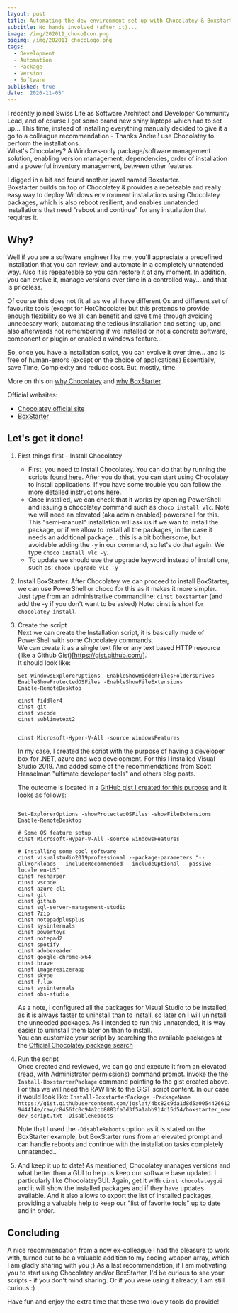 ```yaml
---
layout: post
title: Automating the dev environment set-up with Chocolatey & Boxstarter
subtitle: No hands involved (after it)...
image: /img/202011_chocoIcon.png
bigimg: /img/202011_chocoLogo.png
tags:
  - Development
  - Automation
  - Package
  - Version
  - Software 
published: true
date: '2020-11-05'
---
```

I recently joined Swiss Life as Software Architect and Developer Community Lead, and of course I got some brand new shiny laptops which had to set up... 
This time, instead of installing everything manually decided to give it a go to a colleague recommendation - Thanks Andrei! use Chocolatey to perform the installations.   
What's Chocolatey? A Windows-only package/software management solution, enabling version management, dependencies, order of installation and a powerful inventory management, between other features.   

I digged in a bit and found another jewel named Boxstarter.   
Boxstarter builds on top of Chocolatey & provides a repeteable and really easy way to deploy Windows environment installations using Chocolatey packages, which is also reboot resilient, and enables unnatended installations that need "reboot and continue" for any installation that requires it.   
   

## Why?   
Well if you are a software engineer like me, you'll appreciate a predefined installation that you can review, and automate in a completely unnatended way. Also it is repeateable so you  can restore it at any moment. In addition, you can evolve it, manage versions over time in a controlled way... and that is priceless.   

Of course this does not fit all as we all have different Os and different set of favourite tools (except for HotChocolate) but this pretends to provide enough flexibility so we all can benefit and  save time through avoiding unnecesary work, automating the tedious installation and setting-up, and also afterwards not remembering if we installed or not a concrete software, component or plugin or enabled a windows feature...   

So, once you have a installation script, you can evolve it over time... and is free of human-errors (except on the choice of applications)
Essentially, save Time, Complexity and reduce cost. But, mostly, time.   

More on this on [why Chocolatey](https://chocolatey.org/why-chocolatey) and [why BoxStarter](https://boxstarter.org/WhyBoxstarter).      
   
Official websites:
- [Chocolatey official site](https://chocolatey.org/)  
- [BoxStarter](https://boxstarter.org/)  
   
  
## Let's get it done!   
1.  First things first - Install Chocolatey  
    - First, you need to install Chocolatey. You can do that by running the scripts [found here](https://chocolatey.org/install). After you do that, you can start using Chocolatey to install applications. If you have some trouble you can follow the [more detailed instructions here](https://chocolatey.org/docs/development-environment-setup).    
    - Once installed, we can check that it works by opening PowerShell and issuing a chocolatey command such as `choco install vlc`. Note we will need an elevated (aka admin enabled) powershell for this. This "semi-manual" installation will ask us if we wan to install the package, or if we allow to install all the packages, in the case it needs an additional package... this is a bit bothersome, but avoidable adding the `-y` in our command, so let's do that again. We type  `choco install vlc -y`.   
    - To update we should use the upgrade keyword instead of install one, such as:  `choco upgrade vlc -y`

2.  Install BoxStarter. 
    After Chocolatey we can proceed to install BoxStarter, we can use PowerShell or choco for this as it makes it more simpler. Just type from an administrative commandline:  `cinst boxstarter`  (and add the -y if you don't want to be asked)
    Note: cinst is short for `chocolatey install`.  
   
3.  Create the script   
    Next we can create the Installation script, it is basically made of PowerShell with some Chocolatey commands.   
    We can create it as a single text file or any text based HTTP resource (like a Github Gist)[https://gist.github.com/].   
    It should look like:  

    ```
    Set-WindowsExplorerOptions -EnableShowHiddenFilesFoldersDrives -EnableShowProtectedOSFiles -EnableShowFileExtensions
    Enable-RemoteDesktop
    
    cinst fiddler4
    cinst git
    cinst vscode
    cinst sublimetext2
    

    cinst Microsoft-Hyper-V-All -source windowsFeatures
    ```

    In my case, I created the script with the purpose of having a developer box for .NET, azure and web development. For this I installed Visual Studio 2019. And added some of the  recommendations from Scott Hanselman "ultimate developer tools" and others blog posts.   

    The outcome is located in a [GitHub gist I created for this purpose](https://gist.github.com/joslat/4bc82c9da1d8d5a0054426612944414e) and it looks as follows:   
    ```

    Set-ExplorerOptions -showProtectedOSFiles -showFileExtensions
    Enable-RemoteDesktop

    # Some OS feature setup
    cinst Microsoft-Hyper-V-All -source windowsFeatures

    # Installing some cool software
    cinst visualstudio2019professional --package-parameters "--allWorkloads --includeRecommended --includeOptional --passive --locale en-US"
    cinst resharper
    cinst vscode
    cinst azure-cli
    cinst git
    cinst github
    cinst sql-server-management-studio
    cinst 7zip
    cinst notepadplusplus
    cinst sysinternals
    cinst powertoys
    cinst notepad2
    cinst spotify
    cinst adobereader
    cinst google-chrome-x64
    cinst brave
    cinst imageresizerapp
    cinst skype
    cinst f.lux 
    cinst sysinternals
    cinst obs-studio
    ```    

    As a note, I configured all the packages for Visual Studio to be installed, as it is always faster to uninstall than to install, so later on I will uninstall the unneeded packages. As I intended to run this unnatended, it is way easier to uninstall them later on than to install.   
    You can customize your script by searching the available packages at the [Official Chocolatey package search](https://chocolatey.org/packages)

4. Run the script  
   Once created and reviewed, we can go and execute it from an elevated (read, with Administrator permissions) command prompt. 
   Invoke the the `Install-BoxstarterPackage` command pointing to the gist created above. For this we will need the RAW link to the GIST script content. In our case it would look like:  `Install-BoxstarterPackage -PackageName https://gist.githubusercontent.com/joslat/4bc82c9da1d8d5a0054426612944414e/raw/c8456fc0c94a2cb8883fa3d3f5a1abb914d15d54/boxstarter_newdev_script.txt -DisableReboots`  

   Note that I used the `-DisableReboots`  option as it is stated on the BoxStarter example, but BoxStarter runs from an elevated prompt and can handle reboots and continue with the installation tasks completely unnatended..


5. And keep it up to date!
   As mentioned, Chocolatey manages versions and what better than a GUI to help us keep our software base updated.
   I particularly like ChocolateyGUI. Again, get it with `cinst chocolateygui` and it will show the installed packages and if they have updates available.
   And it also allows to export the list of installed packages, providing a valuable help to keep our "list of favorite tools" up to date and in order.

## Concluding
A nice recommendation from a now ex-colleague I had the pleasure to work with, turned out to be a valuable addition to my coding weapon array, which I am gladly sharing with you ;)
As a last recommendation, if I am motivating you to start using Chocolatey and/or BoxStarter, I'd be curious to see your scripts - if you don't mind sharing. 
Or if you were using it already, I am still curious :)

Have fun and enjoy the extra time that these two lovely tools do provide!

